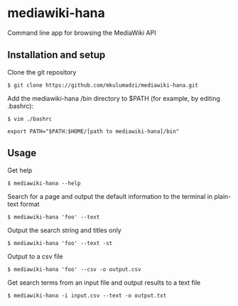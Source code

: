 mediawiki-hana
==============

Command line app for browsing the MediaWiki API

## Installation and setup

Clone the git repository

```shell
$ git clone https://github.com/mkulumadzi/mediawiki-hana.git
```

Add the mediawiki-hana /bin directory to $PATH (for example, by editing .bashrc):

```shell
$ vim ./bashrc

export PATH="$PATH:$HOME/[path to mediawiki-hana]/bin"
```

## Usage

Get help

```shell
$ mediawiki-hana --help
```

Search for a page and output the default information to the terminal in plain-text format

```shell
$ mediawiki-hana 'foo' --text
```

Output the search string and titles only

```shell
$ mediawiki-hana 'foo' --text -st
```

Output to a csv file

```shell
$ mediawiki-hana 'foo' --csv -o output.csv
```

Get search terms from an input file and output results to a text file

```shell
$ mediawiki-hana -i input.csv --text -o output.txt
```
